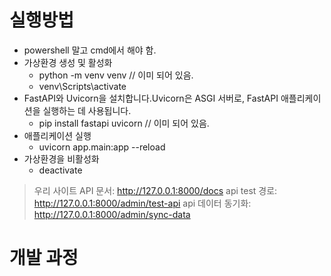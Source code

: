 # 실행방법

- powershell 말고 cmd에서 해야 함.
- 가상환경 생성 및 활성화
  - python -m venv venv // 이미 되어 있음.
  - venv\Scripts\activate
- FastAPI와 Uvicorn을 설치합니다.Uvicorn은 ASGI 서버로, FastAPI 애플리케이션을 실행하는 데 사용됩니다.
  - pip install fastapi uvicorn // 이미 되어 있음.
- 애플리케이션 실행
  - uvicorn app.main:app --reload
- 가상환경을 비활성화
  - deactivate


> 우리 사이트 API 문서: http://127.0.0.1:8000/docs
> api test 경로: http://127.0.0.1:8000/admin/test-api
> api 데이터 동기화: http://127.0.0.1:8000/admin/sync-data

# 개발 과정
